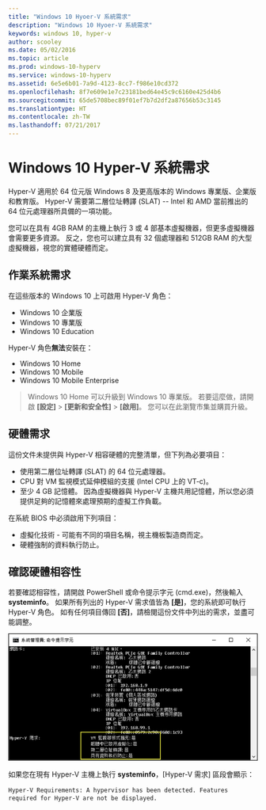 ```yaml
---
title: "Windows 10 Hyoer-V 系統需求"
description: "Windows 10 Hyoer-V 系統需求"
keywords: windows 10, hyper-v
author: scooley
ms.date: 05/02/2016
ms.topic: article
ms.prod: windows-10-hyperv
ms.service: windows-10-hyperv
ms.assetid: 6e5e6b01-7a9d-4123-8cc7-f986e10cd372
ms.openlocfilehash: 8f7e609e1e7c23181bed64e45c9c6160e425d4b6
ms.sourcegitcommit: 65de5708bec89f01ef7b7d2df2a87656b53c3145
ms.translationtype: HT
ms.contentlocale: zh-TW
ms.lasthandoff: 07/21/2017
---
```

# Windows 10 Hyper-V 系統需求

Hyper-V 適用於 64 位元版 Windows 8 及更高版本的 Windows 專業版、企業版和教育版。  Hyper-V 需要第二層位址轉譯 (SLAT) -- Intel 和 AMD 當前推出的 64 位元處理器所具備的一項功能。

您可以在具有 4GB RAM 的主機上執行 3 或 4 部基本虛擬機器，但更多虛擬機器會需要更多資源。 反之，您也可以建立具有 32 個處理器和 512GB RAM 的大型虛擬機器，視您的實體硬體而定。

## 作業系統需求

在這些版本的 Windows 10 上可啟用 Hyper-V 角色：

- Windows 10 企業版
- Windows 10 專業版
- Windows 10 Education

Hyper-V 角色**無法**安裝在：

- Windows 10 Home
- Windows 10 Mobile
- Windows 10 Mobile Enterprise

>Windows 10 Home 可以升級到 Windows 10 專業版。 若要這麼做，請開啟 **\[設定\]** > **\[更新和安全性\]** > **\[啟用\]**。 您可以在此瀏覽市集並購買升級。

## 硬體需求

這份文件未提供與 Hyper-V 相容硬體的完整清單，但下列為必要項目：
    
- 使用第二層位址轉譯 (SLAT) 的 64 位元處理器。
- CPU 對 VM 監視模式延伸模組的支援 (Intel CPU 上的 VT-c)。
- 至少 4 GB 記憶體。 因為虛擬機器與 Hyper-V 主機共用記憶體，所以您必須提供足夠的記憶體來處理預期的虛擬工作負載。

在系統 BIOS 中必須啟用下列項目：
- 虛擬化技術 - 可能有不同的項目名稱，視主機板製造商而定。
- 硬體強制的資料執行防止。

## 確認硬體相容性

若要確認相容性，請開啟 PowerShell 或命令提示字元 (cmd.exe)，然後輸入 **systeminfo**。 如果所有列出的 Hyper-V 需求值皆為 **\[是\]**，您的系統即可執行 Hyper-V 角色。 如有任何項目傳回 **\[否\]**，請檢閱這份文件中列出的需求，並盡可能調整。

![](media/SystemInfo-upd.png)

如果您在現有 Hyper-V 主機上執行 **systeminfo**，\[Hyper-V 需求\] 區段會顯示：

```
Hyper-V Requirements: A hypervisor has been detected. Features required for Hyper-V are not be displayed.
```